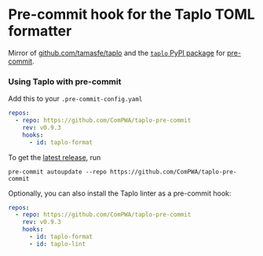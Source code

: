 # Pre-commit hook for the Taplo TOML formatter

Mirror of [github.com/tamasfe/taplo](https://github.com/tamasfe/taplo) and the [`taplo` PyPI package](https://pypi.org/project/taplo) for [pre-commit](https://pre-commit.com).

### Using Taplo with pre-commit

Add this to your `.pre-commit-config.yaml`

```yaml
repos:
  - repo: https://github.com/ComPWA/taplo-pre-commit
    rev: v0.9.3
    hooks:
      - id: taplo-format
```

To get the [latest release](https://github.com/ComPWA/taplo-pre-commit/releases), run

```shell
pre-commit autoupdate --repo https://github.com/ComPWA/taplo-pre-commit
```

Optionally, you can also install the Taplo linter as a pre-commit hook:

```yaml
repos:
  - repo: https://github.com/ComPWA/taplo-pre-commit
    rev: v0.9.3
    hooks:
      - id: taplo-format
      - id: taplo-lint
```
